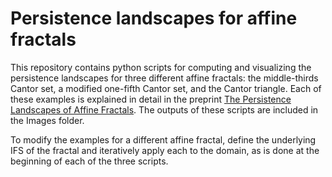 # Persistence landscapes for affine fractals

This repository contains python scripts for computing and visualizing
the persistence landscapes for three different affine fractals: the
middle-thirds Cantor set, a modified one-fifth Cantor set, and the
Cantor triangle. Each of these examples is explained in detail in the preprint [The Persistence Landscapes of Affine Fractals](https://arxiv.org/abs/2201.02552).
The outputs of these scripts are included in the Images folder.

To modify the examples for a different affine fractal, define the underlying IFS
of the fractal and iteratively apply each to the domain, as is done at the beginning
of each of the three scripts.

